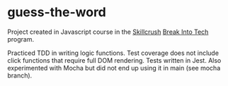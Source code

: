 # guess-the-word

Project created in Javascript course in the [Skillcrush](https://skillcrush.com/) [Break Into Tech](https://skillcrush.com/break-into-tech-blueprint) program.

Practiced TDD in writing logic functions. Test coverage does not include click functions that require full DOM rendering.  Tests written in Jest.  Also experimented with Mocha but did not end up using it in main (see mocha branch).
